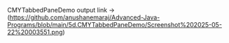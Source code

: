 CMYTabbedPaneDemo output link ->(https://github.com/anushanemaraj/Advanced-Java-Programs/blob/main/5d.CMYTabbedPaneDemo/Screenshot%202025-05-22%20003551.png)
